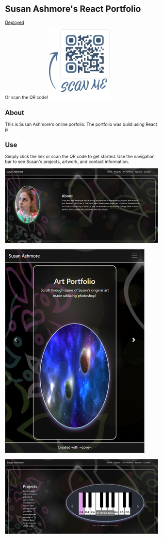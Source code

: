 # Susan Ashmore's React Portfolio

[Deployed](https://morning-sea-49413.herokuapp.com/)

Or scan the QR code! <img src="/public/images/ashmore_website_scan.png" width="200">

## About

This is Susan Ashmore's online porfolio. The portfolio was build using React js.

## Use

Simply click the link or scan the QR code to get started. Use the navigation bar to see Susan's projects, artwork, and contact information.

![Image](/public/images/about.png)

![Image](/public/images/art.png)

![Image](/public/images/proj.png)
